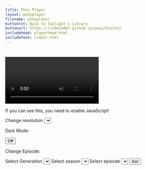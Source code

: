 ```yaml
---
title: Pony Player
layout: ponyplayer
filename: ponyplayer
buttontxt: Back to Twilight's Library
buttonurl: https://linbei9487.github.io/pony/history
includehead: playerhead.html
includefoot: credit.html
--- 
```

<h1 id="epName"></h1>
<div>
	<video id="playerVid" controls crossorigin>
	    <source type="video/mp4" id="viewPort">
	</video>
</div>		
<div>
	<p id="jsCheck">If you can see this, you need to enable JavaScript!<br></p>
	<label for="playerRes">Change resolution</label>
	<select id="playerRes" onchange="setPlayerRes(this.value);"></select>
	<p>Dark Mode:&nbsp;</p>
	<button id="lightsOut" value="0" onclick="turnOutTheLights(this);">Off</button>
	<br>
	<p>Change Episode:&nbsp;<br class="mobileBreak"></p>
	<label for="genList">Select Generation</label>
	<select id="genList" onchange="seasList(this.value);"></select>
	<label for="seasList">Select season</label>
	<select id="seasList" onchange="epList(this.value);"></select>
	<label for="epList">Select episode</label>
	<select id="epList"></select>
	<button id="goEp" onclick="changeEp();">Go!</button>
</div>
<!-- <div>
	<p id="smol"><a href="https://mlp.heartshine.xyz/">MLP G5</a>&nbsp;&nbsp;&mdash;&nbsp;&nbsp;G4 (<a href="https://fim.heartshine.xyz/">MLP: FiM</a>, <a href="https://eqg.heartshine.xyz/">MLP: EqG</a>, <a href="https://pl.heartshine.xyz/">MLP: PL</a>)&nbsp;&nbsp;&mdash;&nbsp;&nbsp;<a href="https://g3.heartshine.xyz/">MLP G3</a>&nbsp;&nbsp;&mdash;&nbsp;&nbsp;<a href="https://g1.heartshine.xyz/">MLP G1</a><br>Not working? <a href="https://kb.iu.edu/d/ahic">Clear your cache!</a></p>
</div> -->
		
